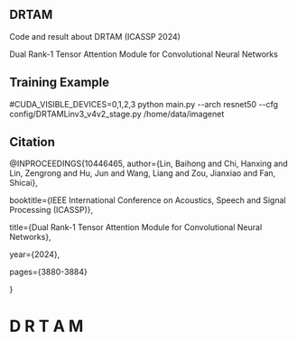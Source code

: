 ## DRTAM

Code and result about DRTAM (ICASSP 2024)

Dual Rank-1 Tensor Attention Module for Convolutional Neural Networks

## Training Example
#CUDA_VISIBLE_DEVICES=0,1,2,3 python main.py --arch resnet50 --cfg config/DRTAMLinv3_v4v2_stage.py /home/data/imagenet


## Citation

@INPROCEEDINGS{10446465,
  author={Lin, Baihong and Chi, Hanxing and Lin, Zengrong and Hu, Jun and Wang, Liang and Zou, Jianxiao and Fan, Shicai},
  
  booktitle={IEEE International Conference on Acoustics, Speech and Signal Processing (ICASSP)}, 
  
  title={Dual Rank-1 Tensor Attention Module for Convolutional Neural Networks}, 
  
  year={2024},
  
  pages={3880-3884}
  
  }


#   D R T A M
 
 

